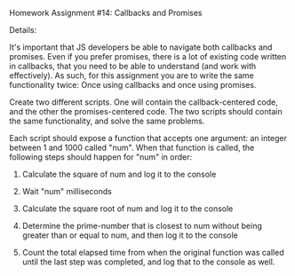 Homework Assignment #14: Callbacks and Promises

Details:
 
It's important that JS developers be able to navigate both callbacks and promises. Even if you prefer promises, there is a lot of existing code written in callbacks, that you need to be able to understand (and work with effectively). As such, for this assignment you are to write the same functionality twice: Once using callbacks and once using promises.

Create two different scripts. One will contain the callback-centered code, and the other the promises-centered code. The two scripts should contain the same functionality, and solve the same problems.

Each script should expose a function that accepts one argument: an integer between 1 and 1000 called "num". When that function is called, the following steps should happen for "num" in order:

1. Calculate the square of num and log it to the console

2. Wait "num" milliseconds

3. Calculate the square root of num and log it to the console

4. Determine the prime-number that is closest to num without being greater than or equal to num, and then log it to the console

5. Count the total elapsed time from when the original function was called until the last step was completed, and log that to the console as well.